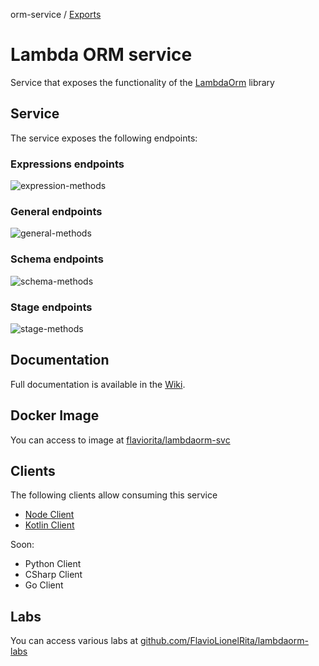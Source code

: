 orm-service / [Exports](modules.md)

# Lambda ORM service

Service that exposes the functionality of the [LambdaOrm](https://github.com/FlavioLionelRita/lambdaorm) library

## Service

The service exposes the following endpoints:

### Expressions endpoints

![expression-methods](https://raw.githubusercontent.com/FlavioLionelRita/lambdaorm-svc/HEAD/images/expression-methods.png)

### General endpoints

![general-methods](https://raw.githubusercontent.com/FlavioLionelRita/lambdaorm-svc/HEAD/images/general-methods.png)

### Schema endpoints

![schema-methods](https://raw.githubusercontent.com/FlavioLionelRita/lambdaorm-svc/HEAD/images/schema-methods.png)

### Stage endpoints

![stage-methods](https://raw.githubusercontent.com/FlavioLionelRita/lambdaorm-svc/HEAD/images/stage-methods.png)

## Documentation

Full documentation is available in the [Wiki](https://github.com/FlavioLionelRita/lambdaorm-svc/wiki).

## Docker Image

You can access to image at [flaviorita/lambdaorm-svc](https://hub.docker.com/repository/docker/flaviorita/lambdaorm-svc/general)

## Clients

The following clients allow consuming this service

- [Node Client](https://github.com/FlavioLionelRita/lambdaorm-client-node)
- [Kotlin Client](https://github.com/FlavioLionelRita/lambdaorm-client-kotlin)

Soon:

- Python Client
- CSharp Client
- Go Client

## Labs

You can access various labs at [github.com/FlavioLionelRita/lambdaorm-labs](https://github.com/FlavioLionelRita/lambdaorm-labs)
